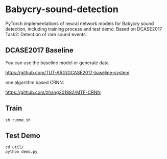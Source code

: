 # Babycry-sound-detection
PyTorch implementations of neural network models for Babycry sound detection, including training process and test demo. Based on DCASE2017 Task2: Detection of rare sound events.

## DCASE2017 Baseline
You can use the baseline model or generate data.

<https://github.com/TUT-ARG/DCASE2017-baseline-system>

one algorithm based CRNN:

<https://github.com/zhang201882/MTF-CRNN>

## Train
```
sh runme.sh
```

## Test Demo
```
cd util/
python demo.py
```
